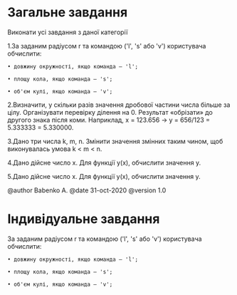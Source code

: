 ﻿# Загальне завдання

Виконати усі завдання з даної категорії

1.За заданим радіусом r та командою ('l', 's' або 'v') користувача обчислити:
    
    • довжину окружності, якщо команда — 'l';
    
    • площу кола, якщо команда — 's';
    
    • об'єм кулі, якщо команда — 'v';

2.Визначити, у скільки разів значення дробової частини числа більше за цілу. Організувати перевірку ділення на 0. Результат «обрізати» до другого знака після коми. Наприклад, x = 123.656 → y = 656/123 = 5.333333 = 5.330000.

3.Дано три числа k, m, n. Змінити значення змінних таким чином, щоб виконувалась умова k < m < n.

4.Дано дійсне число x. Для функції y(x), обчислити значення y.

5.Дано дійсне число x. Для функції y(x), обчислити значення y.

@author Babenko A.
@date 31-oct-2020
@version 1.0

# Індивідуальне завдання

За заданим радіусом r та командою ('l', 's' або 'v') користувача обчислити:
    
    • довжину окружності, якщо команда — 'l';
    
    • площу кола, якщо команда — 's';
    
    • об'єм кулі, якщо команда — 'v';
